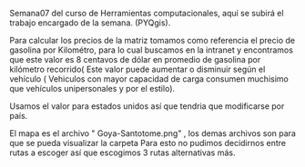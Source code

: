 Semana07 del curso de Herramientas computacionales, aquí se subirá el trabajo encargado de la semana. (PYQgis). 



Para calcular los precios de la matriz tomamos como referencia el precio de gasolina por Kilométro, para lo cual buscamos en la intranet y encontramos que este valor 
es 8 centavos de dólar en promedio de gasolina por kilómetro recorrido( Este valor puede aumentar o disminuir según el vehículo ( Vehiculos con mayor capacidad de 
carga consumen muchisimo que vehículos unipersonales y por el estilo).

Usamos el valor para estados unidos así que tendria que modificarse por país.


El mapa es el archivo " Goya-Santotome.png" , los demas archivos son para que se pueda visualizar la carpeta
Para esto no pudimos decidirnos entre rutas a escoger así que escogimos 3 rutas alternativas más.
